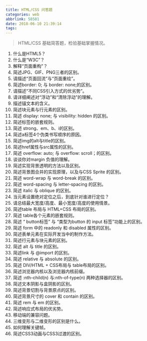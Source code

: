 ```yaml
---
title: HTML/CSS 问答题
categories: web
abbrlink: 58581
date: 2018-06-10 21:39:14
tags:
---
```

> HTML/CSS 基础简答题，检验基础掌握情况。

<!--more-->
1. 什么是HTML5？
2. 什么是“W3C”？
3. 解释“页面重构”？
4. 简述JPG、GIF、PNG三者的区别。
5. 请描述“页面回流”与“页面重绘”。
6. 简述border: 0; 与 border: none;的区别。
7. 请描述“不同CSS引入方式的优劣势”。
8. 请详细阐述对“浮动”和“清除浮动”的理解。
9. 描述锚文本的含义。
10. 简述块元素与行元素的区别。
11. 简述 display: none; 与 visibility: hidden 的区别。
12. 简述标签的嵌套规则。
13. 简述 strong、em、b、i的区别。
14. 简述a标签4个伪类书写顺序的原因。
15. 简述img的alt与title的区别。
16. 简述href属性与src属性的区别。
17. 简述 overflow: auto; 与 overflow: scroll；的区别。
18. 谈谈你对margin 负值的理解。
19. 简述实现背景透明的方法以及区别。
20. 简述背景图合并的实现原理，以及与CSS Sprite 的区别。
21. 简述 word-wrap 与 word-break 的区别。
22. 简述 word-spacing 与 letter-spacing 的区别。
23. 简述 italic 与 oblique 的区别。
24. 当元素设置绝对定位之后，到底针对谁进行定位？
25. 请总结最大宽度/高度、最小宽度/高度的使用情景。
26. 简述table 布局与 HTML+CSS 布局的区别。
27. 简述 table各个元素的嵌套规则。
28. 简述 “ button标签” 与 “类型为button 的 input 标签”功能上的区别。
29. 简述 form 中的 readonly 和 disabled 属性的区别。
30. 简述表单元素在实际开发当中的制作方法。
31. 简述行元素与块元素的区别。
32. 简述 alt 与 title 的区别。
33. 简述link 与 @import 的区别。
34. 简述 relative 与 absolute 的区别。
35. 简述 DIV/HTML + CSS布局与 table布局的区别。
36. 简述浏览器内核以及浏览器内核前缀。
37. 简述 :nth-child(n) 与:nth-of-type(n) 两种选择器的区别。
38. 简述文本阴影与盒阴影的区别。
39. 简述背景切割与背景原点的区别。
40. 简述背景尺寸的 cover 和 contain 的区别。
41. 简述 rem 与 em 的区别。
42. 简述响应式布局的优劣势。
43. 移动端的兼容问题。
44. 三维变形与二维变形的区别是什么。
45. 如何理解关键帧。
46. 简述CSS3动画与CSS3过渡的区别。

